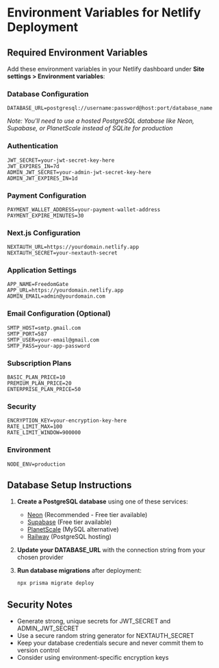 # Environment Variables for Netlify Deployment

## Required Environment Variables

Add these environment variables in your Netlify dashboard under **Site settings > Environment variables**:

### Database Configuration
```
DATABASE_URL=postgresql://username:password@host:port/database_name
```
*Note: You'll need to use a hosted PostgreSQL database like Neon, Supabase, or PlanetScale instead of SQLite for production*

### Authentication
```
JWT_SECRET=your-jwt-secret-key-here
JWT_EXPIRES_IN=7d
ADMIN_JWT_SECRET=your-admin-jwt-secret-key-here
ADMIN_JWT_EXPIRES_IN=1d
```

### Payment Configuration
```
PAYMENT_WALLET_ADDRESS=your-payment-wallet-address
PAYMENT_EXPIRE_MINUTES=30
```

### Next.js Configuration
```
NEXTAUTH_URL=https://yourdomain.netlify.app
NEXTAUTH_SECRET=your-nextauth-secret
```

### Application Settings
```
APP_NAME=FreedomGate
APP_URL=https://yourdomain.netlify.app
ADMIN_EMAIL=admin@yourdomain.com
```

### Email Configuration (Optional)
```
SMTP_HOST=smtp.gmail.com
SMTP_PORT=587
SMTP_USER=your-email@gmail.com
SMTP_PASS=your-app-password
```

### Subscription Plans
```
BASIC_PLAN_PRICE=10
PREMIUM_PLAN_PRICE=20
ENTERPRISE_PLAN_PRICE=50
```

### Security
```
ENCRYPTION_KEY=your-encryption-key-here
RATE_LIMIT_MAX=100
RATE_LIMIT_WINDOW=900000
```

### Environment
```
NODE_ENV=production
```

## Database Setup Instructions

1. **Create a PostgreSQL database** using one of these services:
   - [Neon](https://neon.tech) (Recommended - Free tier available)
   - [Supabase](https://supabase.com) (Free tier available)
   - [PlanetScale](https://planetscale.com) (MySQL alternative)
   - [Railway](https://railway.app) (PostgreSQL hosting)

2. **Update your DATABASE_URL** with the connection string from your chosen provider

3. **Run database migrations** after deployment:
   ```bash
   npx prisma migrate deploy
   ```

## Security Notes

- Generate strong, unique secrets for JWT_SECRET and ADMIN_JWT_SECRET
- Use a secure random string generator for NEXTAUTH_SECRET
- Keep your database credentials secure and never commit them to version control
- Consider using environment-specific encryption keys 